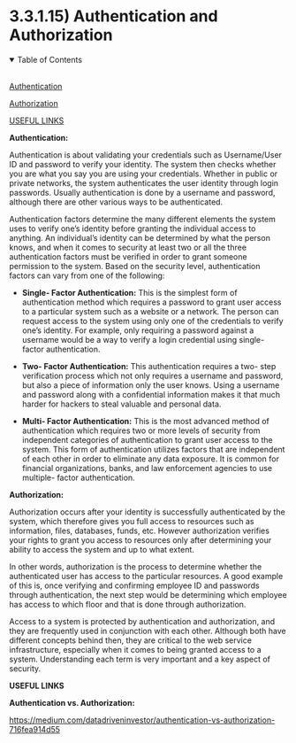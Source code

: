 # 3.3.1.15) Authentication and Authorization

<details open>
<summary>Table of Contents</summary>
<br>

[Authentication](#h1)

[Authorization](#h2)

[USEFUL LINKS](#h3)

</details>

<a name="h1"/>

**Authentication:**

Authentication is about validating your credentials such as Username/User ID and password to verify your identity. The system then checks whether you are what you say you are using your credentials. Whether in public or private networks, the system authenticates the user identity through login passwords. Usually authentication is done by a username and password, although there are other various ways to be authenticated.

Authentication factors determine the many different elements the system uses to verify one’s identity before granting the individual access to anything. An individual’s identity can be determined by what the person knows, and when it comes to security at least two or all the three authentication factors must be verified in order to grant someone permission to the system. Based on the security level, authentication factors can vary from one of the following:

* **Single- Factor Authentication:** This is the simplest form of authentication method which requires a password to grant user access to a particular system such as a website or a network. The person can request access to the system using only one of the credentials to verify one’s identity. For example, only requiring a password against a username would be a way to verify a login credential using single- factor authentication.

* **Two- Factor Authentication:** This authentication requires a two- step verification process which not only requires a username and password, but also a piece of information only the user knows. Using a username and password along with a confidential information makes it that much harder for hackers to steal valuable and personal data.

* **Multi- Factor Authentication:** This is the most advanced method of authentication which requires two or more levels of security from independent categories of authentication to grant user access to the system. This form of authentication utilizes factors that are independent of each other in order to eliminate any data exposure. It is common for financial organizations, banks, and law enforcement agencies to use multiple- factor authentication.

<a name="h2"/>

**Authorization:**

Authorization occurs after your identity is successfully authenticated by the system, which therefore gives you full access to resources such as information, files, databases, funds, etc. However authorization verifies your rights to grant you access to resources only after determining your ability to access the system and up to what extent.

In other words, authorization is the process to determine whether the authenticated user has access to the particular resources. A good example of this is, once verifying and confirming employee ID and passwords through authentication, the next step would be determining which employee has access to which floor and that is done through authorization.

Access to a system is protected by authentication and authorization, and they are frequently used in conjunction with each other. Although both have different concepts behind then, they are critical to the web service infrastructure, especially when it comes to being granted access to a system. Understanding each term is very important and a key aspect of security.

<a name="h3"/>

**USEFUL LINKS**

**Authentication vs. Authorization:**

https://medium.com/datadriveninvestor/authentication-vs-authorization-716fea914d55
